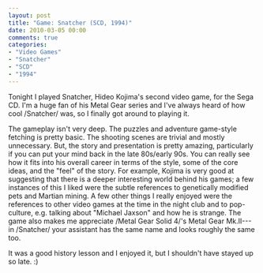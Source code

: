 ```yaml
---
layout: post
title: "Game: Snatcher (SCD, 1994)"
date: 2010-03-05 00:00
comments: true
categories:
- "Video Games"
- "Snatcher"
- "SCD"
- "1994"
---
```


Tonight I played Snatcher, Hideo Kojima's second video game, for
the Sega CD. I'm a huge fan of his Metal Gear series and I've
always heard of how cool /Snatcher/ was, so I finally got around
to playing it.

The gameplay isn't very deep. The puzzles and adventure game-style
fetching is pretty basic. The shooting scenes are trivial and
mostly unnecessary. But, the story and presentation is pretty
amazing, particularly if you can put your mind back in the late
80s/early 90s. You can really see how it fits into his overall
career in terms of the style, some of the core ideas, and the
"feel" of the story. For example, Kojima is very good at
suggesting that there is a deeper interesting world behind his
games; a few instances of this I liked were the subtle references
to genetically modified pets and Martian mining. A few other
things I really enjoyed were the references to other video games
at the time in the night club and to pop-culture, e.g. talking
about "Michael Jaxson" and how he is strange. The game also makes
me appreciate /Metal Gear Solid 4/'s Metal Gear Mk.II---in
/Snatcher/ your assistant has the same name and looks roughly the
same too.

It was a good history lesson and I enjoyed it, but I shouldn't
have stayed up so late. :)
